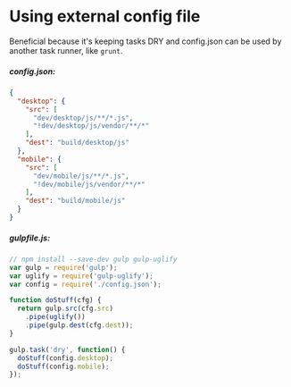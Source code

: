 # Using external config file

Beneficial because it's keeping tasks DRY and config.json can be used by another task runner, like `grunt`.

##### config.json:

```json
{
  "desktop": {
    "src": [
      "dev/desktop/js/**/*.js",
      "!dev/desktop/js/vendor/**/*"
    ],
    "dest": "build/desktop/js"
  },
  "mobile": {
    "src": [
      "dev/mobile/js/**/*.js",
      "!dev/mobile/js/vendor/**/*"
    ],
    "dest": "build/mobile/js"
  }
}
```

##### gulpfile.js:

```javascript
// npm install --save-dev gulp gulp-uglify
var gulp = require('gulp');
var uglify = require('gulp-uglify');
var config = require('./config.json');

function doStuff(cfg) {
  return gulp.src(cfg.src)
    .pipe(uglify())
    .pipe(gulp.dest(cfg.dest));
}

gulp.task('dry', function() {
  doStuff(config.desktop);
  doStuff(config.mobile);
});
```

